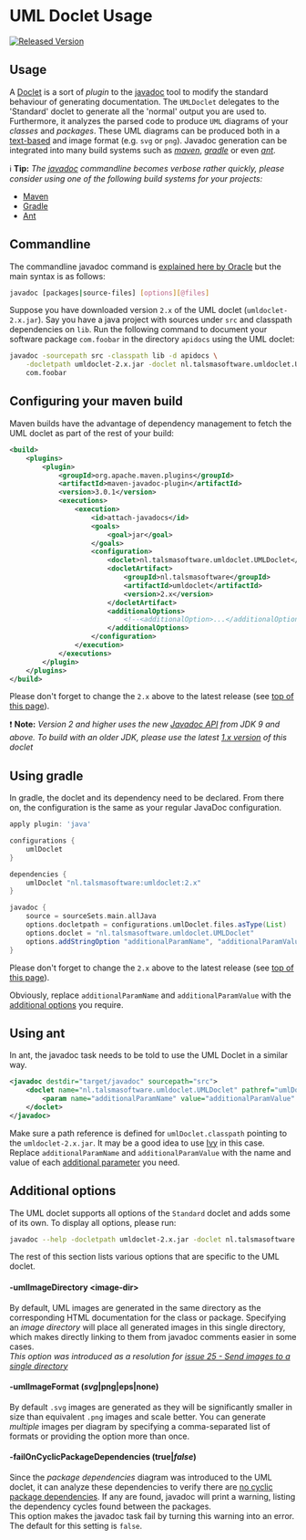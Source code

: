 # UML Doclet Usage

[![Released Version][maven-img]][maven]

## Usage

A [Doclet][doclet-api] is a sort of _plugin_ to the [javadoc][javadoc-wiki] 
tool to modify the standard behaviour of generating documentation.
The `UMLDoclet` delegates to the 'Standard' doclet to generate
all the 'normal' output you are used to. Furthermore, it analyzes the
parsed code to produce `UML` diagrams of your _classes_ and _packages_.
These UML diagrams can be produced both in a [text-based][plantuml] 
and image format (e.g. `svg` or `png`).
Javadoc generation can be integrated into many build systems such 
as _[maven](#configuring-your-maven-build)_, 
_[gradle](#using-gradle)_ or even _[ant](#using-ant)_.

:information_source: **Tip:**
_The [javadoc][javadoc-command] commandline becomes verbose rather quickly,
please consider using one of the following build systems for your projects:_
- [Maven](#configuring-your-maven-build) 
- [Gradle](#using-gradle)
- [Ant](#using-ant)

## Commandline

The commandline javadoc command is [explained here by Oracle][javadoc-command]
but the main syntax is as follows:
```bash
javadoc [packages|source-files] [options][@files]
```

Suppose you have downloaded version `2.x` of the UML doclet (`umldoclet-2.x.jar`).
Say you have a java project with sources under `src` and classpath dependencies on `lib`.
Run the following command to document your software package `com.foobar` 
in the directory `apidocs` using the UML doclet:
```bash
javadoc -sourcepath src -classpath lib -d apidocs \
    -docletpath umldoclet-2.x.jar -doclet nl.talsmasoftware.umldoclet.UMLDoclet \
    com.foobar
``` 

## Configuring your maven build

Maven builds have the advantage of dependency management to fetch the UML doclet
as part of the rest of your build:

```xml
<build>
    <plugins>
        <plugin>
            <groupId>org.apache.maven.plugins</groupId>
            <artifactId>maven-javadoc-plugin</artifactId>
            <version>3.0.1</version>
            <executions>
                <execution>
                    <id>attach-javadocs</id>
                    <goals>
                        <goal>jar</goal>
                    </goals>
                    <configuration>
                        <doclet>nl.talsmasoftware.umldoclet.UMLDoclet</doclet>
                        <docletArtifact>
                            <groupId>nl.talsmasoftware</groupId>
                            <artifactId>umldoclet</artifactId>
                            <version>2.x</version>
                        </docletArtifact>
                        <additionalOptions>
                            <!--<additionalOption>...</additionalOption>-->
                        </additionalOptions>
                    </configuration>
                </execution>
            </executions>
        </plugin>
    </plugins>
</build>
```

Please don't forget to change the `2.x` above to the latest release (see [top of this page](#uml-doclet-usage)). 

:exclamation: **Note:**
_Version 2 and higher uses the new [Javadoc API][javadoc-oracle] from JDK 9 and above.
To build with an older JDK, please use the latest [1.x version][usage-v1] of this doclet_

## Using gradle

In gradle, the doclet and its dependency need to be declared.
From there on, the configuration is the same as your regular JavaDoc configuration.

```groovy
apply plugin: 'java'

configurations {
    umlDoclet
}

dependencies {
    umlDoclet "nl.talsmasoftware:umldoclet:2.x"
}

javadoc {
    source = sourceSets.main.allJava
    options.docletpath = configurations.umlDoclet.files.asType(List)
    options.doclet = "nl.talsmasoftware.umldoclet.UMLDoclet"
    options.addStringOption "additionalParamName", "additionalParamValue"
}
```

Please don't forget to change the `2.x` above to the latest release (see [top of this page](#uml-doclet-usage)).

Obviously, replace `additionalParamName` and `additionalParamValue` with the
[additional options](#additional-options) you require.

## Using ant

In ant, the javadoc task needs to be told to use the UML Doclet in a similar way.

```xml
<javadoc destdir="target/javadoc" sourcepath="src">
    <doclet name="nl.talsmasoftware.umldoclet.UMLDoclet" pathref="umlDoclet.classpath"> 
        <param name="additionalParamName" value="additionalParamValue" />
    </doclet>
</javadoc>
```

Make sure a path reference is defined for `umlDoclet.classpath` pointing to the 
`umldoclet-2.x.jar`. It may be a good idea to use [Ivy] in this case.  
Replace `additionalParamName` and `additionalParamValue` with the name and value 
of each [additional parameter](#additional-options) you need.

## Additional options

The UML doclet supports all options of the `Standard` doclet and adds some of its own.
To display all options, please run:
```bash
javadoc --help -docletpath umldoclet-2.x.jar -doclet nl.talsmasoftware.umldoclet.UMLDoclet
```

The rest of this section lists various options that are specific to the UML doclet.

#### -umlImageDirectory &lt;image-dir&gt;

By default, UML images are generated in the same directory as the corresponding 
HTML documentation for the class or package.
Specifying an _image directory_ will place all generated images in this single directory,
which makes directly linking to them from javadoc comments easier in some cases.  
_This option was introduced as a resolution for 
[issue 25 - Send images to a single directory](https://github.com/talsma-ict/umldoclet/issues/25)_

#### -umlImageFormat (_svg_|png|eps|none)

By default `.svg` images are generated as they will be significantly smaller
in size than equivalent `.png` images and scale better.
You can generate _multiple_ images per diagram by specifying a comma-separated 
list of formats or providing the option more than once.

#### -failOnCyclicPackageDependencies (true|_false_)

Since the _package dependencies_ diagram was introduced to the UML doclet, 
it can analyze these dependencies to verify there are 
[no cyclic package dependencies](https://en.wikipedia.org/wiki/Acyclic_dependencies_principle).
If any are found, javadoc will print a warning, listing the dependency cycles found between the packages.  
This option makes the javadoc task fail by turning this warning into an error.
The default for this setting is `false`.


  [maven-img]: https://img.shields.io/maven-central/v/nl.talsmasoftware/umldoclet.svg
  [maven]: http://search.maven.org/#search%7Cga%7C1%7Cg%3A%22nl.talsmasoftware%22%20AND%20a%3A%22umldoclet%22
  [javadoc-wiki]: https://en.wikipedia.org/wiki/Javadoc
  [javadoc-oracle]: https://docs.oracle.com/javase/9/javadoc/javadoc.htm
  [javadoc-command]: https://docs.oracle.com/javase/9/javadoc/javadoc-command.htm
  [doclet-api]: https://docs.oracle.com/javase/10/docs/api/jdk/javadoc/doclet/package-summary.html 
  [plantuml]: http://plantuml.com
  [usage-v1]: https://github.com/talsma-ict/umldoclet/blob/develop-v1/docs/USAGE.md
  [ivy]: http://ant.apache.org/ivy

